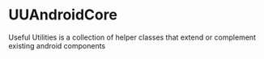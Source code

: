 # UUAndroidCore
Useful Utilities is a collection of helper classes that extend or complement existing android components
